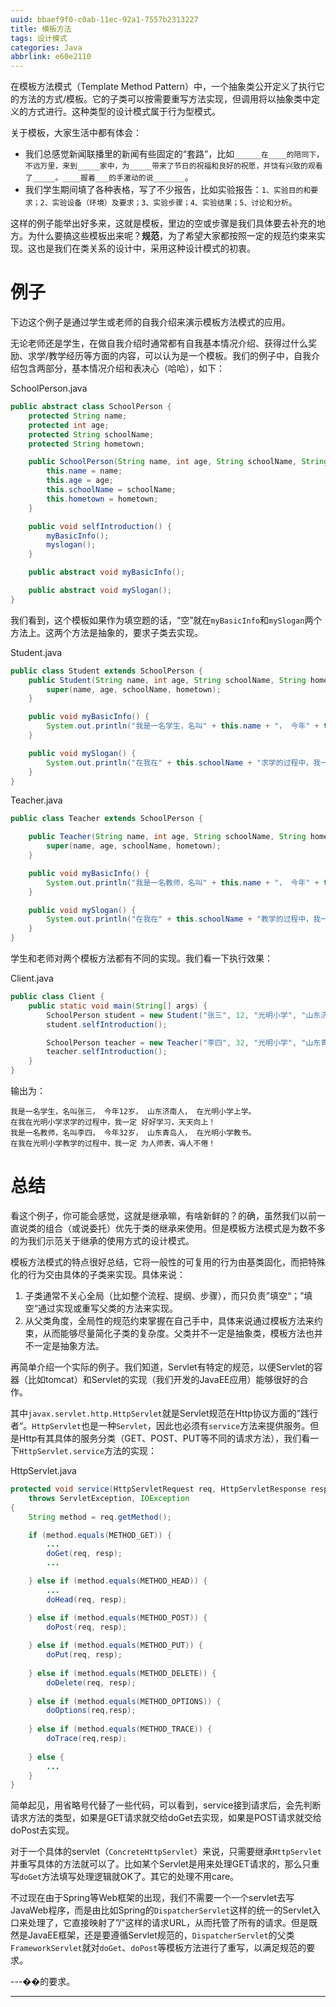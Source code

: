 ```yaml
---
uuid: bbaef9f0-c0ab-11ec-92a1-7557b2313227
title: 模板方法
tags: 设计模式
categories: Java
abbrlink: e60e2110
---
```


在模板方法模式（Template Method Pattern）中，一个抽象类公开定义了执行它的方法的方式/模板。它的子类可以按需要重写方法实现，但调用将以抽象类中定义的方式进行。这种类型的设计模式属于行为型模式。

关于模板，大家生活中都有体会：

- 我们总感觉新闻联播里的新闻有些固定的“套路”，比如`______在____的陪同下，不远万里，来到_____家中，为_____带来了节日的祝福和良好的祝愿，并饶有兴致的观看了_____。____握着___的手激动的说_______`。
- 我们学生期间填了各种表格，写了不少报告，比如实验报告：`1、实验目的和要求；2、实验设备（环境）及要求；3、实验步骤；4、实验结果；5、讨论和分析`。

这样的例子能举出好多来，这就是模板，里边的空或步骤是我们具体要去补充的地方。为什么要搞这些模板出来呢？**规范**，为了希望大家都按照一定的规范约束来实现。这也是我们在类关系的设计中，采用这种设计模式的初衷。

# 例子

下边这个例子是通过学生或老师的自我介绍来演示模板方法模式的应用。

无论老师还是学生，在做自我介绍时通常都有自我基本情况介绍、获得过什么奖励、求学/教学经历等方面的内容，可以认为是一个模板。我们的例子中，自我介绍包含两部分，基本情况介绍和表决心（哈哈），如下：

SchoolPerson.java

~~~java
public abstract class SchoolPerson {
    protected String name;
    protected int age;
    protected String schoolName;
    protected String hometown;

    public SchoolPerson(String name, int age, String schoolName, String hometown) {
        this.name = name;
        this.age = age;
        this.schoolName = schoolName;
        this.hometown = hometown;
    }

    public void selfIntroduction() {
        myBasicInfo();
        myslogan();
    }

    public abstract void myBasicInfo();

    public abstract void mySlogan();
}
~~~

我们看到，这个模板如果作为填空题的话，“空”就在`myBasicInfo`和`mySlogan`两个方法上。这两个方法是抽象的，要求子类去实现。

Student.java

~~~java
public class Student extends SchoolPerson {
    public Student(String name, int age, String schoolName, String hometown) {
        super(name, age, schoolName, hometown);
    }

    public void myBasicInfo() {
        System.out.println("我是一名学生，名叫" + this.name + "， 今年" + this.age + "岁， " + this.hometown + "人， 在" + this.schoolName + "上学。");
    }

    public void mySlogan() {
        System.out.println("在我在" + this.schoolName + "求学的过程中，我一定 好好学习，天天向上！");
    }
}
~~~

Teacher.java

~~~java
public class Teacher extends SchoolPerson {

    public Teacher(String name, int age, String schoolName, String hometown) {
        super(name, age, schoolName, hometown);
    }

    public void myBasicInfo() {
        System.out.println("我是一名教师，名叫" + this.name + "， 今年" + this.age + "岁， " + this.hometown + "人， 在" + this.schoolName + "教书。");
    }

    public void mySlogan() {
        System.out.println("在我在" + this.schoolName + "教学的过程中，我一定 为人师表，诲人不倦！");
    }
}
~~~

学生和老师对两个模板方法都有不同的实现。我们看一下执行效果：

Client.java

~~~java
public class Client {
    public static void main(String[] args) {
        SchoolPerson student = new Student("张三", 12, "光明小学", "山东济南");
        student.selfIntroduction();

        SchoolPerson teacher = new Teacher("李四", 32, "光明小学", "山东青岛");
        teacher.selfIntroduction();
    }
}
~~~

输出为：

~~~
我是一名学生，名叫张三， 今年12岁， 山东济南人， 在光明小学上学。
在我在光明小学求学的过程中，我一定 好好学习，天天向上！
我是一名教师，名叫李四， 今年32岁， 山东青岛人， 在光明小学教书。
在我在光明小学教学的过程中，我一定 为人师表，诲人不倦！
~~~

# 总结

看这个例子，你可能会感觉，这就是继承嘛，有啥新鲜的？的确，虽然我们以前一直说类的组合（或说委托）优先于类的继承来使用。但是模板方法模式是为数不多的为我们示范关于继承的使用方式的设计模式。

模板方法模式的特点很好总结，它将一般性的可复用的行为由基类固化，而把特殊化的行为交由具体的子类来实现。具体来说：

1. 子类通常不关心全局（比如整个流程、提纲、步骤），而只负责”填空“；”填空“通过实现或重写父类的方法来实现。
2. 从父类角度，全局性的规范约束掌握在自己手中，具体来说通过模板方法来约束，从而能够尽量简化子类的复杂度。父类并不一定是抽象类，模板方法也并不一定是抽象方法。

再简单介绍一个实际的例子。我们知道，Servlet有特定的规范，以便Servlet的容器（比如tomcat）和Servlet的实现（我们开发的JavaEE应用）能够很好的合作。

其中`javax.servlet.http.HttpServlet`就是Servlet规范在Http协议方面的”践行者“。`HttpServlet`也是一种`Servlet`，因此也必须有`service`方法来提供服务。但是Http有其具体的服务分类（GET、POST、PUT等不同的请求方法），我们看一下`HttpServlet.service`方法的实现：

HttpServlet.java

~~~java
protected void service(HttpServletRequest req, HttpServletResponse resp)
    throws ServletException, IOException
{
    String method = req.getMethod();

    if (method.equals(METHOD_GET)) {
        ...
        doGet(req, resp);
        ...

    } else if (method.equals(METHOD_HEAD)) {
        ...
        doHead(req, resp);

    } else if (method.equals(METHOD_POST)) {
        doPost(req, resp);
        
    } else if (method.equals(METHOD_PUT)) {
        doPut(req, resp);
        
    } else if (method.equals(METHOD_DELETE)) {
        doDelete(req, resp);
        
    } else if (method.equals(METHOD_OPTIONS)) {
        doOptions(req,resp);
        
    } else if (method.equals(METHOD_TRACE)) {
        doTrace(req,resp);
        
    } else {
        ...
    }
}
~~~

简单起见，用省略号代替了一些代码，可以看到，service接到请求后，会先判断请求方法的类型，如果是GET请求就交给doGet去实现，如果是POST请求就交给doPost去实现。

对于一个具体的servlet（`ConcreteHttpServlet`）来说，只需要继承`HttpServlet`并重写具体的方法就可以了。比如某个Servlet是用来处理GET请求的，那么只重写`doGet`方法填写处理逻辑就OK了。其它的处理不用care。

不过现在由于Spring等Web框架的出现，我们不需要一个一个servlet去写JavaWeb程序，而是由比如Spring的`DispatcherServlet`这样的统一的Servlet入口来处理了，它直接映射了”/"这样的请求URL，从而托管了所有的请求。但是既然是JavaEE框架，还是要遵循Servlet规范的，`DispatcherServlet`的父类`FrameworkServlet`就对`doGet`、`doPost`等模板方法进行了重写，以满足规范的要求。

---��的要求。

---